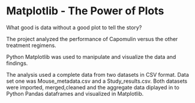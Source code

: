 
# Matplotlib - The Power of Plots

What good is data without a good plot to tell the story?

The project analyzed the performance of Capomulin versus the other treatment regimens.

Python Matplotlib was used to manipulate and visualize the data and findings. 

The analysis used a complete data from two datasets in CSV format. Data set one was Mouse_metadata.csv and a Study_results.csv.
Both datasets were imported, merged,cleaned and the aggregate data diplayed in to Python Pandas dataframes and visualized in Matplotlib. 

